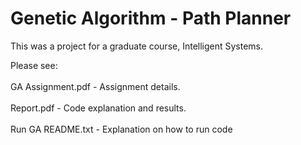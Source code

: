 # Genetic Algorithm - Path Planner
This was a project for a graduate course, Intelligent Systems.

Please see:<br /><br />
GA Assignment.pdf - Assignment details.<br /><br />
Report.pdf        - Code explanation and results.<br /><br />
Run GA README.txt - Explanation on how to run code
